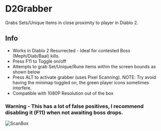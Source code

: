 # D2Grabber
Grabs Sets/Unique Items in close proximity to player in Diablo 2.

## Info
* Works in Diablo 2 Resurrected - Ideal for contested Boss (Meph/Diab/Baal) kills.
* Press F11 to Toggle on/off
* Attempts to grab Set/Unique/Rune items within the screen bounds as shown below
* Press ALT to activate grabber (uses Pixel Scanning). NOTE: Try avoid having the minimap toggled on, the green player icons sometimes interfere.
* Compatible with 1080P Resolution out of the box

### Warning - This has a lot of false positives, I recommend disabling it (F11) when not awaiting boss drops.

![ScanBox](https://user-images.githubusercontent.com/42287509/136714870-98ff9d3a-da6e-470d-ae2d-b36ec7eb081e.png)
